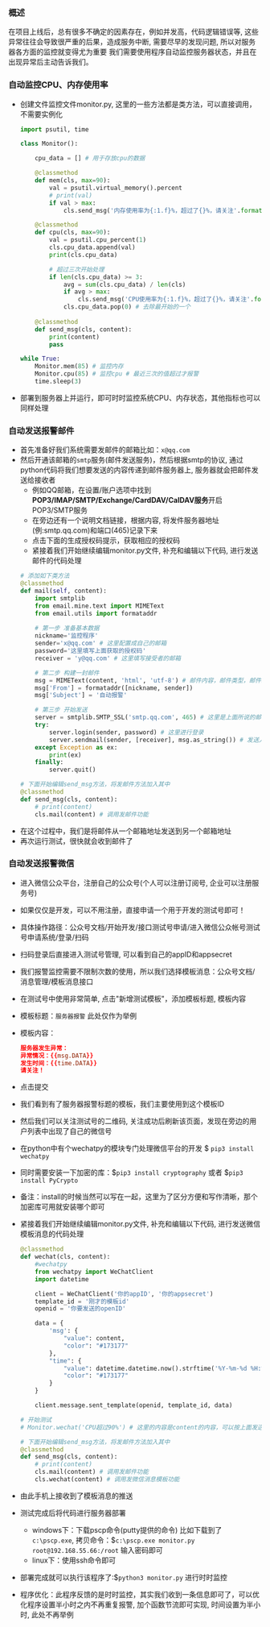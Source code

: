 ### 概述

在项目上线后，总有很多不确定的因素存在，例如并发高，代码逻辑错误等, 这些异常往往会导致很严重的后果，造成服务中断, 需要尽早的发现问题, 所以对服务器各方面的监控就变得尤为重要
我们需要使用程序自动监控服务器状态，并且在出现异常后主动告诉我们。

### 自动监控CPU、内存使用率

- 创建文件监控文件monitor.py, 这里的一些方法都是类方法，可以直接调用，不需要实例化
    ```python
    import psutil, time

    class Monitor():

        cpu_data = [] # 用于存放cpu的数据

        @classmethod
        def mem(cls, max=90):
            val = psutil.virtual_memory().percent
            # print(val)
            if val > max:
                cls.send_msg('内存使用率为{:1.f}%，超过了{}%，请关注'.format(val, max))

        @classmethod
        def cpu(cls, max=90):
            val = psutil.cpu_percent(1)
            cls.cpu_data.append(val)
            print(cls.cpu_data)

            # 超过三次开始处理
            if len(cls.cpu_data) >= 3:
                avg = sum(cls.cpu_data) / len(cls)
                if avg > max:
                    cls.send_msg('CPU使用率为{:1.f}%，超过了{}%，请关注'.format(val, max))
                cls.cpu_data.pop(0) # 去除最开始的一个
        
        @classmethod
        def send_msg(cls, content):
            print(content)
            pass

    while True:
        Monitor.mem(85) # 监控内存
        Monitor.cpu(85) # 监控cpu # 最近三次的值超过才报警
        time.sleep(3)

    ```

- 部署到服务器上并运行，即可时时监控系统CPU、内存状态，其他指标也可以同样处理

### 自动发送报警邮件

- 首先准备好我们系统需要发邮件的邮箱比如：`x@qq.com`
- 然后开通该邮箱的`smtp`服务(邮件发送服务)，然后根据smtp的协议, 通过python代码将我们想要发送的内容传递到邮件服务器上, 服务器就会把邮件发送给接收者
    * 例如QQ邮箱，在设置/账户选项中找到**POP3/IMAP/SMTP/Exchange/CardDAV/CalDAV服务**开启POP3/SMTP服务
    * 在旁边还有一个说明文档链接，根据内容, 将发件服务器地址(例:smtp.qq.com)和端口(465)记录下来
    * 点击下面的生成授权码提示，获取相应的授权码
    * 紧接着我们开始继续编辑monitor.py文件, 补充和编辑以下代码, 进行发送邮件的代码处理
    ```python
    # 添加如下类方法
    @classmethod
    def mail(self, content):
        import smtplib
        from email.mine.text import MIMEText
        from email.utils import formataddr
        
        # 第一步 准备基本数据
        nickname='监控程序'
        sender='x@qq.com' # 这里配置成自己的邮箱
        password='这里填写上面获取的授权码'
        receiver = 'y@qq.com' # 这里填写接受者的邮箱

        # 第二步 构建一封邮件
        msg = MIMEText(content, 'html', 'utf-8') # 邮件内容，邮件类型，邮件编码
        msg['From'] = formataddr([nickname, sender])
        msg['Subject'] = '自动报警'

        # 第三步 开始发送
        server = smtplib.SMTP_SSL('smtp.qq.com', 465) # 这里是上面所说的邮件服务器和端口
        try:
            server.login(sender, password) # 这里进行登录
            server.sendmail(sender, [receiver], msg.as_string()) # 发送人，接受者，将内容转为字符串
        except Exception as ex:
            print(ex)
        finally:
            server.quit()

    # 下面开始编辑send_msg方法，将发邮件方法加入其中
    @classmethod
    def send_msg(cls, content):
        # print(content)
        cls.mail(content) # 调用发邮件功能
    ```
- 在这个过程中，我们是将邮件从一个邮箱地址发送到另一个邮箱地址
- 再次运行测试，很快就会收到邮件了

### 自动发送报警微信

- 进入微信公众平台，注册自己的公众号(个人可以注册订阅号, 企业可以注册服务号)
- 如果仅仅是开发，可以不用注册，直接申请一个用于开发的测试号即可！
- 具体操作路径：公众号文档/开始开发/接口测试号申请/进入微信公众帐号测试号申请系统/登录/扫码
- 扫码登录后直接进入测试号管理, 可以看到自己的appID和appsecret
- 我们报警监控需要不限制次数的使用，所以我们选择模板消息：公众号文档/消息管理/模板消息接口
- 在测试号中使用非常简单, 点击"新增测试模板"，添加模板标题, 模板内容
- 模板标题：`服务器报警` 此处仅作为举例
- 模板内容：
    ```conf
    服务器发生异常：
    异常情况：{{msg.DATA}}
    发生时间：{{time.DATA}}
    请关注！
    ```
- 点击提交
- 我们看到有了服务器报警标题的模板，我们主要使用到这个模板ID
- 然后我们可以关注测试号的二维码, 关注成功后刷新该页面，发现在旁边的用户列表中出现了自己的微信号
- 在python中有个wechatpy的模块专门处理微信平台的开发 $ `pip3 install wechatpy`
- 同时需要安装一下加密的库：$`pip3 install cryptography` 或者 $`pip3 install PyCrypto` 
- 备注：install的时候当然可以写在一起，这里为了区分方便和写作清晰，那个加密库可用就安装哪个即可
- 紧接着我们开始继续编辑monitor.py文件, 补充和编辑以下代码, 进行发送微信模板消息的代码处理
    ```python
    @classmethod
    def wechat(cls, content):
        #wechatpy
        from wechatpy import WeChatClient
        import datetime

        client = WeChatClient('你的appID', '你的appsecret')
        template_id = '刚才的模板id'
        openid = '你要发送的openID'

        data = {
            'msg': {
                "value": content,
                "color": "#173177"
            },
            "time": {
                "value": datetime.datetime.now().strftime('%Y-%m-%d %H:%M:%S'),
                "color": "#173177"
            }
        }

        client.message.sent_template(openid, template_id, data)

    # 开始测试
    # Monitor.wechat('CPU超过90%') # 这里的内容是content的内容，可以按上面发送邮件的方式处理, 此处做举例

    # 下面开始编辑send_msg方法，将发邮件方法加入其中
    @classmethod
    def send_msg(cls, content):
        # print(content)
        cls.mail(content) # 调用发邮件功能
        cls.wechat(content) # 调用发微信消息模板功能

    ```

- 由此手机上接收到了模板消息的推送

- 测试完成后将代码进行服务器部署
    * windows下：下载pscp命令(putty提供的命令) 比如下载到了`c:\pscp.exe`, 拷贝命令：$`c:\pscp.exe monitor.py root@192.168.55.66:/root` 输入密码即可
    * linux下：使用ssh命令即可

- 部署完成就可以执行该程序了:$`python3 monitor.py` 进行时时监控

- 程序优化：此程序反馈的是时时监控，其实我们收到一条信息即可了，可以优化程序设置半小时之内不再重复报警, 加个函数节流即可实现, 时间设置为半小时, 此处不再举例
